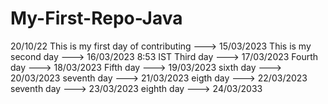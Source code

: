 # My-First-Repo-Java
20/10/22
This is my first day of contributing --->  15/03/2023
This is my second day ---> 16/03/2023 8:53 IST
Third day ---> 17/03/2023
Fourth day ---> 18/03/2023
Fifth day ---> 19/03/2023
sixth day ---> 20/03/2023
seventh day ---> 21/03/2023
eigth day ---> 22/03/2023
seventh day ---> 23/03/2023
eighth day ---> 24/03/2033

